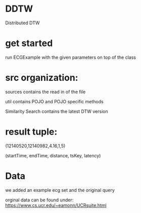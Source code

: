 # DDTW
Distributed DTW

# get started
run ECGExample with the given parameters on top of the class

# src organization:
sources contains the read in of the file

util contains POJO and POJO specific methods

Similarity Search contains the latest DTW version

# result tuple:

(12140520,12140982,4.16,1,5)

(startTime, endTime, distance, tsKey, latency)

# Data

we added an example ecg set and the original query

orginal data can be found under: https://www.cs.ucr.edu/~eamonn/UCRsuite.html
